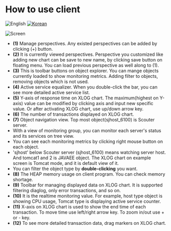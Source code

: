 # How to use client
![English](https://img.shields.io/badge/language-English-orange.svg) [![Korean](https://img.shields.io/badge/language-Korean-blue.svg)](How-To-Use-Client_kr.md)

![Screen](../img/client/client-view.png)

* **(1)** Manage perspectives. Any existed perspectives can be added by clicking (+) button.
* **(2)** It is currently viewed perspectives. Perspective you customized like adding new chart can be save to new name, by clicking save button on floating menu. You can load previous perspective as well along to (1).
* **(3)** This is toolbar buttons on object explorer. You can mange objects currently loaded to show monitoring  metrics. Adding filter to objects, removing objects which is not used.
* **(4)** Active service equalizer. When you double-click the bar, you can see more detailed active service list.
* **(5)** Y-axis of response time on XLOG chart. The maximum(highest on Y-axis) value can be modified by clicking axis and input new specific value. Or after activating XLOG chart, use up/down arrow key.
* **(6)** The number of transactions displayed on XLOG chart.
* **(7)** Object navigation view. Top most object(sjhost_6100) is Scouter server. 
 * With a view of monitoring group, you can monitor each server's status and its services on tree view. 
 * You can see each monitoring metrics by clicking right mouse button on each object. 
 * 'sjhost' below Scouter server (sjhost_6100) means watching server host. And tomcat1 and 2 is JAVAEE object. The XLOG chart on example screen is Tomcat mode, and it is default view of it. 
 * You can filter the object type by **double-clicking** you want.
* **(8)** The HEAP memory usage on client program. You can check memory shortage. 
* **(9)** Toolbar for managing displayed data on XLOG chart. It is supported filtering diaglog, only error transactions, and so on.
* **(10)** It is the realtime monitoring value. For example, host type object is showing CPU usage, Tomcat type is displaying active service counter. 
* **(11)** X-axis on XLOG chart is used to show the end time of each transaction. To move time use left/right arrow key. To zoom in/out use + or - key.
* **(12)** To see more detailed transaction data, drag markers on XLOG chart. 
